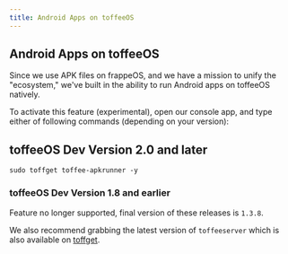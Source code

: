 ```yaml
---
title: Android Apps on toffeeOS
---
```


## Android Apps on toffeeOS
Since we use APK files on frappeOS, and we have a mission to unify the "ecosystem," we've built in the ability to run Android apps on toffeeOS natively. 

To activate this feature (experimental), open our console app, and type either of following commands (depending on your version):

## toffeeOS Dev Version 2.0 and later

```
sudo toffget toffee-apkrunner -y
```

### toffeeOS Dev Version 1.8 and earlier
Feature no longer supported, final version of these releases is ``1.3.8``.

We also recommend grabbing the latest version of ``toffeeserver`` which is also available on [toffget](/features/package-managers#toffget/).
